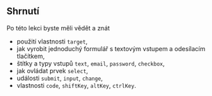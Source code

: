 ## Shrnutí

Po této lekci byste měli vědět a znát

* použití vlastnosti `target`,
* jak vyrobit jednoduchý formulář s textovým vstupem a odesílacím tlačítkem,
* štítky a typy vstupů `text`, `email`, `password`, `checkbox`,
* jak ovládat prvek `select`,
* události `submit`, `input`, `change`,
* vlastnosti `code`, `shiftKey`, `altKey`, `ctrlKey`.
